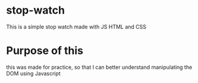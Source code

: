 # stop-watch
This is a simple stop watch made with JS HTML and CSS

# Purpose of this

this was made for practice, so that I can better understand manipulating the DOM using Javascript
